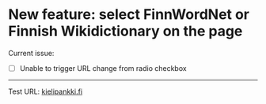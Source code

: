 # New feature: select FinnWordNet or Finnish Wikidictionary on the page
Current issue:
- [ ] Unable to trigger URL change from radio checkbox
******
Test URL: [kielipankki.fi](https://kielipankki.fi/cgi-bin/omor/omordemo.bash?wf=p%C3%A4ivitetty&language=fi&function=morphology&variant=cg)